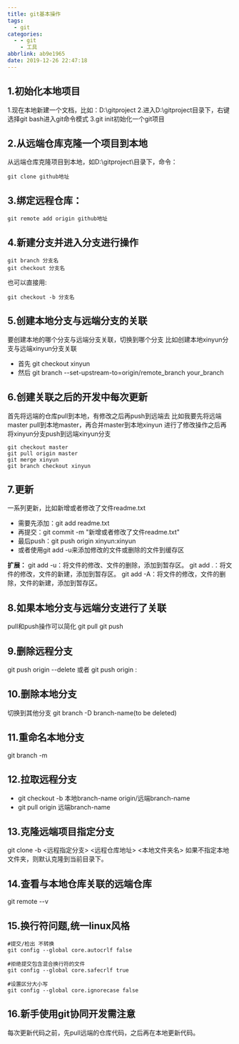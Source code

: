 ```yaml
---
title: git基本操作
tags:
  - git
categories:
  - - git
    - 工具
abbrlink: ab9e1965
date: 2019-12-26 22:47:18
---
```

## 1.初始化本地项目
  1.现在本地新建一个文档，比如：D:\gitproject
  2.进入D:\gitproject目录下，右键选择git bash进入git命令模式
  3.git init初始化一个git项目

## 2.从远端仓库克隆一个项目到本地
 从远端仓库克隆项目到本地，如D:\gitproject\目录下，命令：
   ```
   git clone github地址
   ```
<!-- more --> 
## 3.绑定远程仓库：
```
git remote add origin github地址
```
## 4.新建分支并进入分支进行操作
```
git branch 分支名
git checkout 分支名
```
也可以直接用:
```
git checkout -b 分支名
```

## 5.创建本地分支与远端分支的关联
要创建本地的哪个分支与远端分支关联，切换到哪个分支
比如创建本地xinyun分支与远端xinyun分支关联
- 首先 git checkout xinyun
- 然后 git branch --set-upstream-to=origin/remote_branch  your_branch

## 6.创建关联之后的开发中每次更新
首先将远端的仓库pull到本地，有修改之后再push到远端去
比如我要先将远端master pull到本地master，再合并master到本地xinyun
进行了修改操作之后再将xinyun分支push到远端xinyun分支
```
git checkout master
git pull origin master
git merge xinyun
git branch checkout xinyun
```

## 7.更新
一系列更新，比如新增或者修改了文件readme.txt
- 需要先添加：git add readme.txt
- 再提交：git commit -m "新增或者修改了文件readme.txt"
- 最后push：git push origin xinyun:xinyun
- 或者使用git add -u来添加修改的文件或删除的文件到缓存区

**扩展：**
git add -u：将文件的修改、文件的删除，添加到暂存区。
git add .：将文件的修改，文件的新建，添加到暂存区。
git add -A：将文件的修改，文件的删除，文件的新建，添加到暂存区。

## 8.如果本地分支与远端分支进行了关联
pull和push操作可以简化
git pull
git push

## 9.删除远程分支
   git push origin --delete <remote-branchname>
   或者
   git push origin :<remote-branchname>
## 10.删除本地分支
切换到其他分支
git branch -D branch-name(to be deleted)

## 11.重命名本地分支
   git branch -m <new-branch-name>

## 12.拉取远程分支
- git checkout -b 本地branch-name origin/远端branch-name
- git pull origin 远端branch-name

## 13.克隆远端项目指定分支
git clone -b <远程指定分支> <远程仓库地址> <本地文件夹名>
如果不指定本地文件夹，则默认克隆到当前目录下。
## 14.查看与本地仓库关联的远端仓库
git remote --v
## 15.换行符问题,统一linux风格
```
#提交/检出 不转换
git config --global core.autocrlf false
 
#拒绝提交包含混合换行符的文件
git config --global core.safecrlf true
 
#设置区分大小写
git config --global core.ignorecase false
```
## 16.新手使用git协同开发需注意
每次更新代码之前，先pull远端的仓库代码，之后再在本地更新代码。